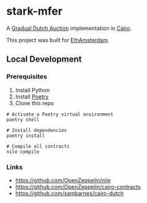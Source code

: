 # stark-mfer

A [Gradual Dutch Auction](https://www.paradigm.xyz/2022/04/gda) implementation in [Cairo](https://www.cairo-lang.org/docs/).

This project was built for [EthAmsterdam](https://hack.ethglobal.com/ethamsterdam).

## Local Development

### Prerequisites

1. Install Python
1. Install [Poetry](https://python-poetry.org/)
1. Clone this repo

```shell
# Activate a Poetry virtual environment
poetry shell

# Install dependencies
poetry install

# Compile all contracts
nile compile
```

### Links

- <https://github.com/OpenZeppelin/nile>
- <https://github.com/OpenZeppelin/cairo-contracts>
- <https://github.com/sambarnes/cairo-dutch>
